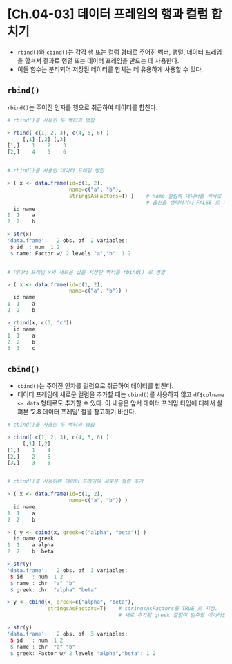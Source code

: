 # [Ch.04-03] 데이터 프레임의 행과 컬럼 합치기

- `rbind()`와 `cbind()`는 각각 행 또는 컬럼 형태로 주어진 벡터, 행렬, 데이터 프레임을 합쳐서 결과로 행렬 또는 데이터 프레임을 만드는 데 사용한다.
- 이들 함수는 분리되어 저장된 데이터를 합치는 데 유용하게 사용할 수 있다.



## `rbind()`

`rbind()`는 주어진 인자를 행으로 취급하여 데이터를 합친다.

```R
# rbind()를 사용한 두 벡터의 병합

> rbind( c(1, 2, 3), c(4, 5, 6) )
     [,1] [,2] [,3]
[1,]    1    2    3
[2,]    4    5    6


# rbind()를 사용한 데이터 프레임 병합

> ( x <- data.frame(id=c(1, 2),
                    name=c("a", "b"),
                    stringsAsFactors=T) )    # name 컬럼의 데이터를 팩터로 취급하기 위한 옵션
                                             # 옵션을 생략하거나 FALSE 로 지정하면 문자열로 취급
  id name
1  1    a
2  2    b

> str(x)
'data.frame':	2 obs. of  2 variables:
 $ id  : num  1 2
 $ name: Factor w/ 2 levels "a","b": 1 2


# 데이터 프레임 x와 새로운 값을 저장한 벡터를 rbind() 로 병합

> ( x <- data.frame(id=c(1, 2),
                    name=c("a", "b")) )
  id name
1  1    a
2  2    b

> rbind(x, c(3, "c"))
  id name
1  1    a
2  2    b
3  3    c
```



## `cbind()`

- `cbind()`는 주어진 인자를 컬럼으로 취급하여 데이터를 합친다.
- 데이터 프레임에 새로운 컬럼을 추가할 때는 `cbind()`를 사용하지 않고 `df$colname <- data` 형태로도 추가할 수 있다. 이 내용은 앞서 데이터 프레임 타입에 대해서 살펴본 ‘2.8 데이터 프레임’ 절을 참고하기 바란다.

```R
# cbind()를 사용한 두 벡터의 병합

> cbind( c(1, 2, 3), c(4, 5, 6) )
     [,1] [,2]
[1,]    1    4
[2,]    2    5
[3,]    3    6


# cbind()를 사용하여 데이터 프레임에 새로운 컬럼 추가

> ( x <- data.frame(id=c(1, 2),
                    name=c("a", "b")) )
  id name
1  1    a
2  2    b

> ( y <- cbind(x, greek=c("alpha", "beta")) )
  id name greek
1  1    a alpha
2  2    b  beta

> str(y)
'data.frame':	2 obs. of  3 variables:
 $ id   : num  1 2
 $ name : chr  "a" "b"
 $ greek: chr  "alpha" "beta"

> y <- cbind(x, greek=c("alpha", "beta"),
             stringsAsFactors=T)    # stringsAsFactors를 TRUE 로 지정.
                                    # 새로 추가된 greek 컬럼이 범주형 데이터인 팩터가 된다.

> str(y)
'data.frame':	2 obs. of  3 variables:
 $ id   : num  1 2
 $ name : chr  "a" "b"
 $ greek: Factor w/ 2 levels "alpha","beta": 1 2
```
